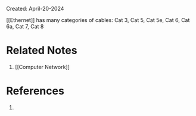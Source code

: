 Created: April-20-2024

[[Ethernet]] has many categories of cables: Cat 3, Cat 5, Cat 5e, Cat 6, Cat 6a, Cat 7, Cat 8



# Related Notes

1. [[Computer Network]]
# References

1. 